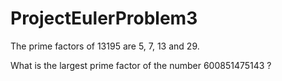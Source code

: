 # ProjectEulerProblem3

The prime factors of 13195 are 5, 7, 13 and 29.

What is the largest prime factor of the number 600851475143 ?
